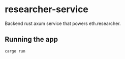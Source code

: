 # researcher-service

Backend rust axum service that powers eth.researcher.

## Running the app

```bash
cargo run
```
